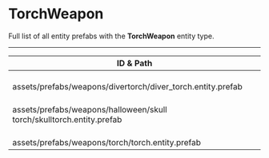 # TorchWeapon
Full list of all <Badge type="warning" text="3"/> entity prefabs with the **TorchWeapon** entity type.

---
| ID & Path |
| --- |
| <Badge type="tip" text="1029607191"/> <br> assets/prefabs/weapons/divertorch/diver_torch.entity.prefab |
| <Badge type="tip" text="3258690150"/> <br> assets/prefabs/weapons/halloween/skull torch/skulltorch.entity.prefab |
| <Badge type="tip" text="1543342082"/> <br> assets/prefabs/weapons/torch/torch.entity.prefab |
